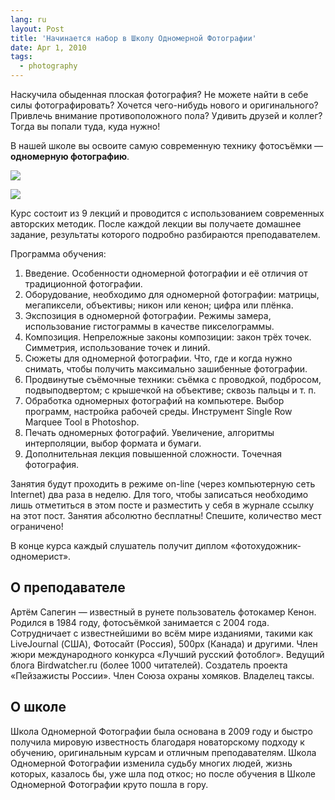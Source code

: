 ```yaml
---
lang: ru
layout: Post
title: 'Начинается набор в Школу Одномерной Фотографии'
date: Apr 1, 2010
tags:
  - photography
---
```


Наскучила обыденная плоская фотография? Не можете найти в себе силы фотографировать? Хочется чего-нибудь нового и оригинального? Привлечь внимание противоположного пола? Удивить друзей и коллег? Тогда вы попали туда, куда нужно!

В нашей школе вы освоите самую современную технику фотосъёмки — **одномерную фотографию**.

![](/images/blog/1d-photo-1.jpg)

![](/images/blog/1d-photo-2.jpg)

<!--more-->

Курс состоит из 9 лекций и проводится с использованием современных авторских методик. После каждой лекции вы получаете домашнее задание, результаты которого подробно разбираются преподавателем.

Программа обучения:

1. Введение. Особенности одномерной фотографии и её отличия от традиционной фотографии.
2. Оборудование, необходимо для одномерной фотографии: матрицы, мегапиксели, объективы; никон или кенон; цифра или плёнка.
3. Экспозиция в одномерной фотографии. Режимы замера, использование гистограммы в качестве пикселограммы.
4. Композиция. Непреложные законы композиции: закон трёх точек. Симметрия, использование точек и линий.
5. Сюжеты для одномерной фотографии. Что, где и когда нужно снимать, чтобы получить максимально зашибенные фотографии.
6. Продвинутые съёмочные техники: съёмка с проводкой, подбросом, подвыподвертом; с крышечкой на объективе; сквозь пальцы и т. п.
7. Обработка одномерных фотографий на компьютере. Выбор программ, настройка рабочей среды. Инструмент Single Row Marquee Tool в Photoshop.
8. Печать одномерных фотографий. Увеличение, алгоритмы интерполяции, выбор формата и бумаги.
9. Дополнительная лекция повышенной сложности. Точечная фотография.

Занятия будут проходить в режиме on-line (через компьютерную сеть Internet) два раза в неделю. Для того, чтобы записаться необходимо лишь отметиться в этом посте и разместить у себя в журнале ссылку на этот пост. Занятия абсолютно бесплатны! Спешите, количество мест ограничено!

В конце курса каждый слушатель получит диплом «фотохудожник-одномерист».

## О преподавателе

Артём Сапегин — известный в рунете пользователь фотокамер Кенон. Родился в 1984 году, фотосъёмкой занимается с 2004 года. Сотрудничает с известнейшими во всём мире изданиями, такими как LiveJournal (США), Фотосайт (Россия), 500px (Канада) и другими. Член жюри международного конкурса «Лучший русский фотоблог». Ведущий блога Birdwatcher.ru (более 1000 читателей). Создатель проекта «Пейзажисты России». Член Союза охраны хомяков. Владелец таксы.

## О школе

Школа Одномерной Фотографии была основана в 2009 году и быстро получила мировую известность благодаря новаторскому подходу к обучению, оригинальным курсам и отличным преподавателям. Школа Одномерной Фотографии изменила судьбу многих людей, жизнь которых, казалось бы, уже шла под откос; но после обучения в Школе Одномерной Фотографии круто пошла в гору.
